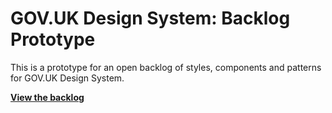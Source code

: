 # GOV.UK Design System: Backlog Prototype

This is a prototype for an open backlog of styles, components and patterns for GOV.UK Design System.

**[View the backlog](https://github.com/alphagov/govuk-design-system-backlog-prototype/projects/1)**
